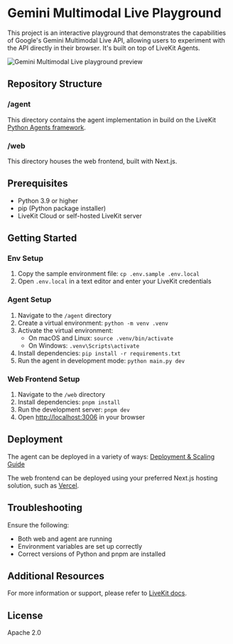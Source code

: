 # Gemini Multimodal Live Playground

This project is an interactive playground that demonstrates the capabilities of Google's Gemini Multimodal Live API, allowing users to experiment with the API directly in their browser. It's built on top of LiveKit Agents.

![Gemini Multimodal Live playground preview](./web/public/playground-preview.gif)

## Repository Structure

### /agent

This directory contains the agent implementation in build on the LiveKit [Python Agents framework](https://github.com/livekit/agents).

### /web

This directory houses the web frontend, built with Next.js.

## Prerequisites

- Python 3.9 or higher
- pip (Python package installer)
- LiveKit Cloud or self-hosted LiveKit server

## Getting Started

### Env Setup

1. Copy the sample environment file: `cp .env.sample .env.local`
2. Open `.env.local` in a text editor and enter your LiveKit credentials

### Agent Setup

1. Navigate to the `/agent` directory
2. Create a virtual environment: `python -m venv .venv`
3. Activate the virtual environment:
   - On macOS and Linux: `source .venv/bin/activate`
   - On Windows: `.venv\Scripts\activate`
4. Install dependencies: `pip install -r requirements.txt`
5. Run the agent in development mode: `python main.py dev`

### Web Frontend Setup

1. Navigate to the `/web` directory
2. Install dependencies: `pnpm install`
3. Run the development server: `pnpm dev`
4. Open [http://localhost:3006](http://localhost:3006) in your browser

## Deployment

The agent can be deployed in a variety of ways: [Deployment & Scaling Guide](https://docs.livekit.io/agents/deployment/)

The web frontend can be deployed using your preferred Next.js hosting solution, such as [Vercel](https://vercel.com/).

## Troubleshooting

Ensure the following:

- Both web and agent are running
- Environment variables are set up correctly
- Correct versions of Python and pnpm are installed

## Additional Resources

For more information or support, please refer to [LiveKit docs](https://docs.livekit.io/).

## License

Apache 2.0
